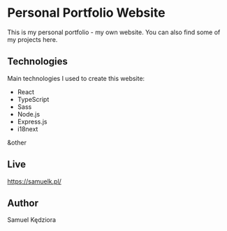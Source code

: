 # Personal Portfolio Website

This is my personal portfolio - my own website. You can also find some of my projects here.

## Technologies

Main technologies I used to create this website:

- React
- TypeScript
- Sass
- Node.js
- Express.js
- i18next

&other

## Live

https://samuelk.pl/

## Author

Samuel Kędziora
